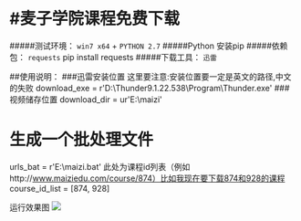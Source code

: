#麦子学院课程免费下载
==========

#####测试环境： `win7 x64` + `PYTHON 2.7`
#####Python 安装pip
#####依赖包： `requests`
	pip install requests
#####下载工具： `迅雷`

##使用说明：
###迅雷安装位置 这里要注意:安装位置要一定是英文的路径,中文的失败
download_exe = r'D:\Thunder9.1.22.538\Program\Thunder.exe'
###视频储存位置
download_dir = ur'E:\maizi'
# 生成一个批处理文件
urls_bat = r'E:\maizi.bat'
此处为课程id列表（例如http://www.maiziedu.com/course/874）比如我现在要下载874和928的课程
course_id_list = [874, 928]

运行效果图
![](https://raw.githubusercontent.com/ydxred/MaiziMianfei/master/111.jpg)
